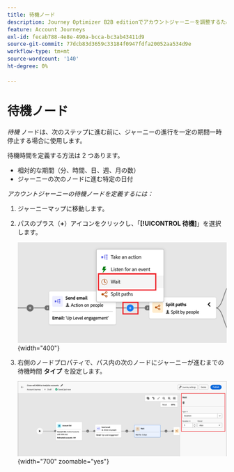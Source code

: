 ```yaml
---
title: 待機ノード
description: Journey Optimizer B2B editionでアカウントジャーニーを調整するために使用できる待機ノードタイプについて説明します。
feature: Account Journeys
exl-id: fecab788-4e8e-490a-bcca-bc3ab43411d9
source-git-commit: 77dcb83d3659c33184f0947fdfa20052aa534d9e
workflow-type: tm+mt
source-wordcount: '140'
ht-degree: 0%

---
```


# 待機ノード

_待機_ ノードは、次のステップに進む前に、ジャーニーの進行を一定の期間一時停止する場合に使用します。

待機時間を定義する方法は 2 つあります。

* 相対的な期間（分、時間、日、週、月の数）
* ジャーニーの次のノードに進む特定の日付

_アカウントジャーニーの待機ノードを定義するには：_

1. ジャーニーマップに移動します。

1. パスのプラス（**+**）アイコンをクリックし、「**[!UICONTROL 待機]**」を選択します。

   ![ ジャーニーノードの追加 – 待機 ](./assets/add-node-wait.png){width="400"}

1. 右側のノードプロパティで、パス内の次のノードにジャーニーが進むまでの待機時間 **タイプ** を設定します。

   ![ジャーニーノード – 待機 ](./assets/node-wait.png){width="700" zoomable="yes"}
